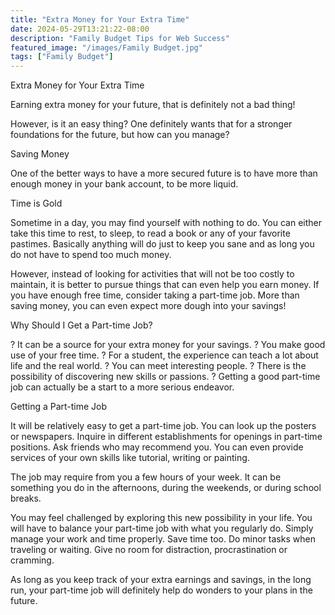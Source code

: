 ```yaml
---
title: "Extra Money for Your Extra Time"
date: 2024-05-29T13:21:22-08:00
description: "Family Budget Tips for Web Success"
featured_image: "/images/Family Budget.jpg"
tags: ["Family Budget"]
---
```


Extra Money for Your Extra Time


Earning extra money for your future, that is definitely not a bad thing!

However, is it an easy thing? One definitely wants that for a stronger foundations for the future, but how can you manage?

Saving Money

One of the better ways to have a more secured future is to have more than enough money in your bank account, to be more liquid. 

Time is Gold

Sometime in a day, you may find yourself with nothing to do. You can either take this time to rest, to sleep, to read a book or any of your favorite pastimes. Basically anything will do just to keep you sane and as long you do not have to spend too much money.

However, instead of looking for activities that will not be too costly to maintain, it is better to pursue things that can even help you earn money. If you have enough free time, consider taking a part-time job. More than saving money, you can even expect more dough into your savings!

Why Should I Get a Part-time Job?

?	It can be a source for your extra money for your savings.
?	You make good use of your free time.
?	For a student, the experience can teach a lot about life and the real world.
?	You can meet interesting people.
?	There is the possibility of discovering new skills or passions.
?	Getting a good part-time job can actually be a start to a more serious endeavor.

Getting a Part-time Job

It will be relatively easy to get a part-time job. You can look up the posters or newspapers. Inquire in different establishments for openings in part-time positions. Ask friends who may recommend you. You can even provide services of your own skills like tutorial, writing or painting. 

The job may require from you a few hours of your week. It can be something you do in the afternoons, during the weekends, or during school breaks. 

You may feel challenged by exploring this new possibility in your life. You will have to balance your part-time job with what you regularly do. Simply manage your work and time properly. Save time too. Do minor tasks when traveling or waiting. Give no room for distraction, procrastination or cramming.

As long as you keep track of your extra earnings and savings, in the long run, your part-time job will definitely help do wonders to your plans in the future.
